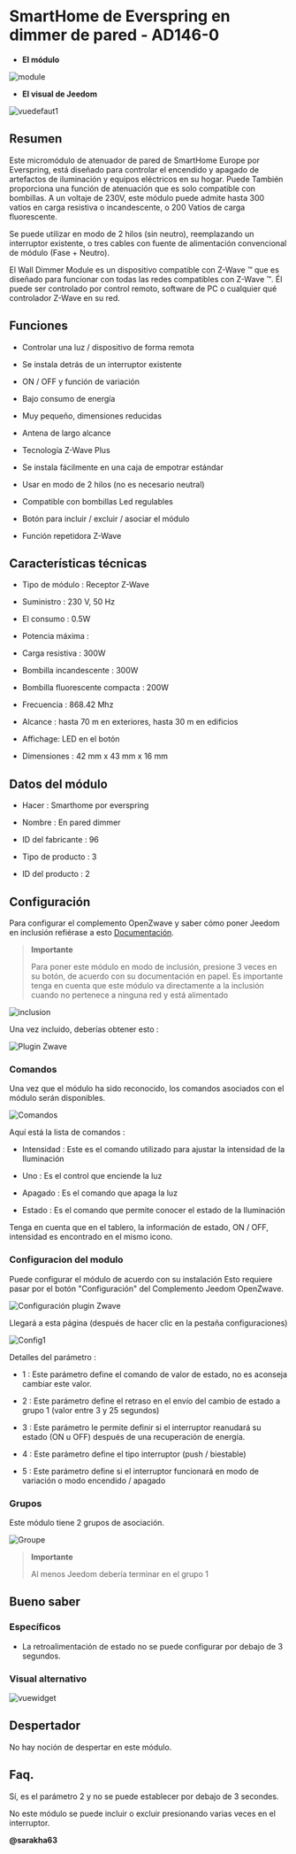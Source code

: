 SmartHome de Everspring en dimmer de pared - AD146-0 
================================================



-   **El módulo**



![module](images/smarthomebyeverspring.AD146-0/module.jpg)



-   **El visual de Jeedom**



![vuedefaut1](images/smarthomebyeverspring.AD146-0/vuedefaut1.jpg)



Resumen 
------



Este micromódulo de atenuador de pared de SmartHome Europe por
Everspring, está diseñado para controlar el encendido y apagado de
artefactos de iluminación y equipos eléctricos en su hogar. Puede
También proporciona una función de atenuación que es solo
compatible con bombillas. A un voltaje de 230V, este módulo puede
admite hasta 300 vatios en carga resistiva o incandescente, o 200
Vatios de carga fluorescente.

Se puede utilizar en modo de 2 hilos (sin neutro), reemplazando un
interruptor existente, o tres cables con fuente de alimentación convencional de
módulo (Fase + Neutro).

El Wall Dimmer Module es un dispositivo compatible con Z-Wave ™ que es
diseñado para funcionar con todas las redes compatibles con Z-Wave ™. Él
puede ser controlado por control remoto, software de PC o cualquier
qué controlador Z-Wave en su red.



Funciones 
---------



-   Controlar una luz / dispositivo de forma remota

-   Se instala detrás de un interruptor existente

-   ON / OFF y función de variación

-   Bajo consumo de energía

-   Muy pequeño, dimensiones reducidas

-   Antena de largo alcance

-   Tecnología Z-Wave Plus

-   Se instala fácilmente en una caja de empotrar estándar

-   Usar en modo de 2 hilos (no es necesario neutral)

-   Compatible con bombillas Led regulables

-   Botón para incluir / excluir / asociar el módulo

-   Función repetidora Z-Wave



Características técnicas 
---------------------------



-   Tipo de módulo : Receptor Z-Wave

-   Suministro : 230 V, 50 Hz

-   El consumo : 0.5W

-   Potencia máxima :

-   Carga resistiva : 300W

-   Bombilla incandescente : 300W

-   Bombilla fluorescente compacta : 200W

-   Frecuencia : 868.42 Mhz

-   Alcance : hasta 70 m en exteriores, hasta 30 m en edificios

-   Affichage: LED en el botón

-   Dimensiones : 42 mm x 43 mm x 16 mm



Datos del módulo 
-----------------



-   Hacer : Smarthome por everspring

-   Nombre : En pared dimmer

-   ID del fabricante : 96

-   Tipo de producto : 3

-   ID del producto : 2



Configuración 
-------------



Para configurar el complemento OpenZwave y saber cómo poner Jeedom en
inclusión refiérase a esto
[Documentación](https://doc.jeedom.com/es_ES/plugins/automation%20protocol/openzwave/).



> **Importante**
>
> Para poner este módulo en modo de inclusión, presione 3 veces en su
> botón, de acuerdo con su documentación en papel. Es importante
> tenga en cuenta que este módulo va directamente a la inclusión cuando
> no pertenece a ninguna red y está alimentado



![inclusion](images/smarthomebyeverspring.AD146-0/inclusion.jpg)



Una vez incluido, deberías obtener esto :



![Plugin Zwave](images/smarthomebyeverspring.AD146-0/information.jpg)



### Comandos 



Una vez que el módulo ha sido reconocido, los comandos asociados con el módulo serán
disponibles.



![Comandos](images/smarthomebyeverspring.AD146-0/commandes.jpg)



Aquí está la lista de comandos :



-   Intensidad : Este es el comando utilizado para ajustar la intensidad de la
    Iluminación

-   Uno : Es el control que enciende la luz

-   Apagado : Es el comando que apaga la luz

-   Estado : Es el comando que permite conocer el estado de la
    Iluminación



Tenga en cuenta que en el tablero, la información de estado, ON / OFF, intensidad es
encontrado en el mismo icono.



### Configuracion del modulo 



Puede configurar el módulo de acuerdo con su
instalación Esto requiere pasar por el botón "Configuración" del
Complemento Jeedom OpenZwave.



![Configuración plugin Zwave](images/plugin/bouton_configuration.jpg)



Llegará a esta página (después de hacer clic en la pestaña
configuraciones)



![Config1](images/smarthomebyeverspring.AD146-0/config1.jpg)



Detalles del parámetro :



-   1 : Este parámetro define el comando de valor de estado, no es
    aconseja cambiar este valor.

-   2 : Este parámetro define el retraso en el envío del cambio de estado a
    grupo 1 (valor entre 3 y 25 segundos)

-   3 : Este parámetro le permite definir si el interruptor reanudará su
    estado (ON u OFF) después de una recuperación de energía.

-   4 : Este parámetro define el tipo
    interruptor (push / biestable)

-   5 : Este parámetro define si el interruptor funcionará en
    modo de variación o modo encendido / apagado

### Grupos 



Este módulo tiene 2 grupos de asociación.



![Groupe](images/smarthomebyeverspring.AD146-0/groupe.jpg)



> **Importante**
>
> Al menos Jeedom debería terminar en el grupo 1 

Bueno saber 
------------



### Específicos 



-   La retroalimentación de estado no se puede configurar por debajo de 3
    segundos. 

### Visual alternativo 



![vuewidget](images//smarthomebyeverspring.AD146-0/vuewidget.jpg)



Despertador 
------



No hay noción de despertar en este módulo.



Faq. 
------



Sí, es el parámetro 2 y no se puede establecer por debajo de 3
secondes.



No este módulo se puede incluir o excluir presionando varias veces
en el interruptor.



**@sarakha63**
